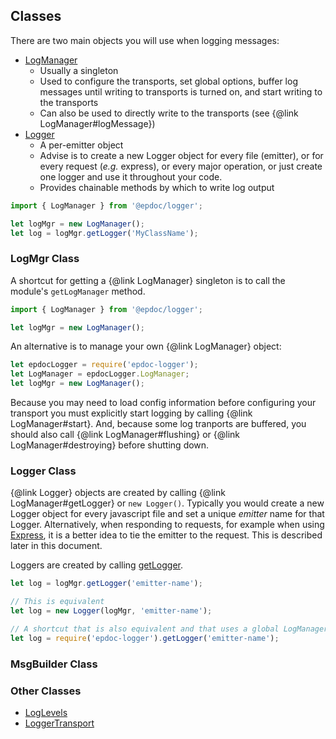 ## Classes

There are two main objects you will use when logging messages:

- [LogManager](#logmanager-class)
  - Usually a singleton
  - Used to configure the transports, set global options, buffer log messages until writing to transports is turned on,
    and start writing to the transports
  - Can also be used to directly write to the transports (see {@link LogManager#logMessage})
- [Logger](#logger-class)
  - A per-emitter object
  - Advise is to create a new Logger object for every file (emitter), or for every request (_e.g._ express), or every
    major operation, or just create one logger and use it throughout your code.
  - Provides chainable methods by which to write log output

```typescript
import { LogManager } from '@epdoc/logger';

let logMgr = new LogManager();
let log = logMgr.getLogger('MyClassName');
```

### LogMgr Class

A shortcut for getting a {@link LogManager} singleton is to call the module's `getLogManager` method.

```typescript
import { LogManager } from '@epdoc/logger';

let logMgr = new LogManager();
```

An alternative is to manage your own {@link LogManager} object:

```typescript
let epdocLogger = require('epdoc-logger');
let LogManager = epdocLogger.LogManager;
let logMgr = new LogManager();
```

Because you may need to load config information before configuring your transport you must explicitly start logging by
calling {@link LogManager#start}. And, because some log tranports are buffered, you should also call {@link
LogManager#flushing} or {@link LogManager#destroying} before shutting down.

### Logger Class

{@link Logger} objects are created by calling {@link LogManager#getLogger} or `new Logger()`. Typically you would create
a new Logger object for every javascript file and set a unique _emitter_ name for that Logger. Alternatively, when
responding to requests, for example when using [Express](http://expressjs.com), it is a better idea to tie the emitter
to the request. This is described later in this document.

Loggers are created by calling [getLogger](./src/log-manager.ts#L188).

```typescript
let log = logMgr.getLogger('emitter-name');

// This is equivalent
let log = new Logger(logMgr, 'emitter-name');

// A shortcut that is also equivalent and that uses a global LogManager object
let log = require('epdoc-logger').getLogger('emitter-name');
```

### MsgBuilder Class

### Other Classes

- [LogLevels](./log-levels.md)
- [LoggerTransport](./transports.md)
